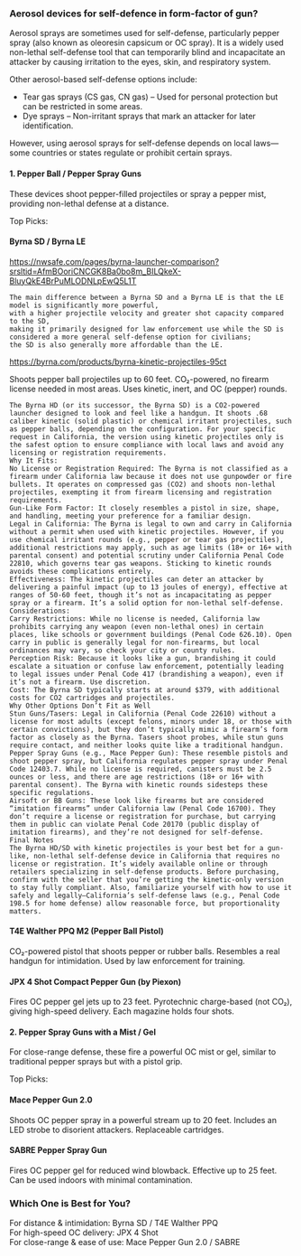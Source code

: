 ###  Aerosol  devices     for self-defence in form-factor of gun?

Aerosol sprays are sometimes used for self-defense, 
particularly pepper spray (also known as oleoresin capsicum or OC spray).
It is a widely used non-lethal self-defense tool that can temporarily blind and incapacitate an attacker 
by causing irritation to the eyes, skin, and respiratory system.

Other aerosol-based self-defense options include:

-  Tear gas sprays (CS gas, CN gas) – Used for personal protection but can be restricted in some areas.  
-  Dye sprays – Non-irritant sprays that mark an attacker for later identification.
  
However, using aerosol sprays for self-defense depends on local laws—some countries or states regulate or prohibit certain sprays.
 

#### 1. Pepper Ball / Pepper Spray Guns
These devices shoot pepper-filled projectiles or spray a pepper mist, providing non-lethal defense at a distance.

Top Picks:
#### Byrna SD / Byrna LE

https://nwsafe.com/pages/byrna-launcher-comparison?srsltid=AfmBOoriCNCGK8Ba0bo8m_BILQkeX-BluyQkE4BrPuMLODNLpEwQ5L1T
```
The main difference between a Byrna SD and a Byrna LE is that the LE model is significantly more powerful,
with a higher projectile velocity and greater shot capacity compared to the SD,
making it primarily designed for law enforcement use while the SD is considered a more general self-defense option for civilians;
the SD is also generally more affordable than the LE. 
```


https://byrna.com/products/byrna-kinetic-projectiles-95ct

Shoots pepper ball projectiles up to 60 feet.
CO₂-powered, no firearm license needed in most areas.
Uses kinetic, inert, and OC (pepper) rounds.
```
The Byrna HD (or its successor, the Byrna SD) is a CO2-powered launcher designed to look and feel like a handgun. It shoots .68 caliber kinetic (solid plastic) or chemical irritant projectiles, such as pepper balls, depending on the configuration. For your specific request in California, the version using kinetic projectiles only is the safest option to ensure compliance with local laws and avoid any licensing or registration requirements.
Why It Fits:
No License or Registration Required: The Byrna is not classified as a firearm under California law because it does not use gunpowder or fire bullets. It operates on compressed gas (CO2) and shoots non-lethal projectiles, exempting it from firearm licensing and registration requirements.
Gun-Like Form Factor: It closely resembles a pistol in size, shape, and handling, meeting your preference for a familiar design.
Legal in California: The Byrna is legal to own and carry in California without a permit when used with kinetic projectiles. However, if you use chemical irritant rounds (e.g., pepper or tear gas projectiles), additional restrictions may apply, such as age limits (18+ or 16+ with parental consent) and potential scrutiny under California Penal Code 22810, which governs tear gas weapons. Sticking to kinetic rounds avoids these complications entirely.
Effectiveness: The kinetic projectiles can deter an attacker by delivering a painful impact (up to 13 joules of energy), effective at ranges of 50-60 feet, though it’s not as incapacitating as pepper spray or a firearm. It’s a solid option for non-lethal self-defense.
Considerations:
Carry Restrictions: While no license is needed, California law prohibits carrying any weapon (even non-lethal ones) in certain places, like schools or government buildings (Penal Code 626.10). Open carry in public is generally legal for non-firearms, but local ordinances may vary, so check your city or county rules.
Perception Risk: Because it looks like a gun, brandishing it could escalate a situation or confuse law enforcement, potentially leading to legal issues under Penal Code 417 (brandishing a weapon), even if it’s not a firearm. Use discretion.
Cost: The Byrna SD typically starts at around $379, with additional costs for CO2 cartridges and projectiles.
Why Other Options Don’t Fit as Well
Stun Guns/Tasers: Legal in California (Penal Code 22610) without a license for most adults (except felons, minors under 18, or those with certain convictions), but they don’t typically mimic a firearm’s form factor as closely as the Byrna. Tasers shoot probes, while stun guns require contact, and neither looks quite like a traditional handgun.
Pepper Spray Guns (e.g., Mace Pepper Gun): These resemble pistols and shoot pepper spray, but California regulates pepper spray under Penal Code 12403.7. While no license is required, canisters must be 2.5 ounces or less, and there are age restrictions (18+ or 16+ with parental consent). The Byrna with kinetic rounds sidesteps these specific regulations.
Airsoft or BB Guns: These look like firearms but are considered “imitation firearms” under California law (Penal Code 16700). They don’t require a license or registration for purchase, but carrying them in public can violate Penal Code 20170 (public display of imitation firearms), and they’re not designed for self-defense.
Final Notes
The Byrna HD/SD with kinetic projectiles is your best bet for a gun-like, non-lethal self-defense device in California that requires no license or registration. It’s widely available online or through retailers specializing in self-defense products. Before purchasing, confirm with the seller that you’re getting the kinetic-only version to stay fully compliant. Also, familiarize yourself with how to use it safely and legally—California’s self-defense laws (e.g., Penal Code 198.5 for home defense) allow reasonable force, but proportionality matters.

```

#### T4E Walther PPQ M2 (Pepper Ball Pistol)

CO₂-powered pistol that shoots pepper or rubber balls.
Resembles a real handgun for intimidation.
Used by law enforcement for training.

#### JPX 4 Shot Compact Pepper Gun (by Piexon)

Fires OC pepper gel jets up to 23 feet.
Pyrotechnic charge-based (not CO₂), giving high-speed delivery.
Each magazine holds four shots.

#### 2. Pepper Spray Guns with a Mist / Gel
For close-range defense, these fire a powerful OC mist or gel, similar to traditional pepper sprays but with a pistol grip.

Top Picks:

#### Mace Pepper Gun 2.0

Shoots OC pepper spray in a powerful stream up to 20 feet.
Includes an LED strobe to disorient attackers.
Replaceable cartridges.

#### SABRE Pepper Spray Gun

Fires OC pepper gel for reduced wind blowback.
Effective up to 25 feet.
Can be used indoors with minimal contamination.

### Which One is Best for You?
For distance & intimidation: Byrna SD / T4E Walther PPQ  
For high-speed OC delivery: JPX 4 Shot  
For close-range & ease of use: Mace Pepper Gun 2.0 / SABRE  

